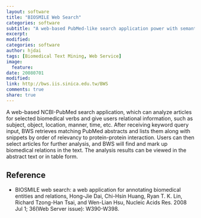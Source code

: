 ```yaml
---
layout: software
title: "BIOSMILE Web Search"
categories: software
subtitle: "A web-based PubMed-like search application power with semantic analysis"
excerpt:
modified:
categories: software
author: hjdai
tags: [Biomedical Text Mining, Web Service]
image:
  feature:
date: 20080701
modified: 
link: http://bws.iis.sinica.edu.tw/BWS
comments: true
share: true
---
```


A web-based NCBI-PubMed search application, which can analyze articles for selected biomedical verbs and give users relational information, such as subject, object, location, manner, time, etc. After receiving keyword query input, BWS retrieves matching PubMed abstracts and lists them along with snippets by order of relevancy to protein-protein interaction. Users can then select articles for further analysis, and BWS will find and mark up biomedical relations in the text. The analysis results can be viewed in the abstract text or in table form. 

## Reference

- BIOSMILE web search: a web application for annotating biomedical entities and relations, Hong-Jie Dai, Chi-Hsin Huang, Ryan T. K. Lin, Richard Tzong-Han Tsai, and Wen-Lian Hsu, Nucleic Acids Res. 2008 Jul 1; 36(Web Server issue): W390-W398.